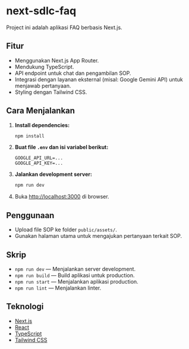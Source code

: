 # next-sdlc-faq

Project ini adalah aplikasi FAQ berbasis Next.js.

## Fitur

- Menggunakan Next.js App Router.
- Mendukung TypeScript.
- API endpoint untuk chat dan pengambilan SOP.
- Integrasi dengan layanan eksternal (misal: Google Gemini API) untuk menjawab pertanyaan.
- Styling dengan Tailwind CSS.

## Cara Menjalankan

1. **Install dependencies:**
   ```bash
   npm install
   ```

2. **Buat file `.env` dan isi variabel berikut:**
   ```
   GOOGLE_API_URL=...
   GOOGLE_API_KEY=...
   ```

3. **Jalankan development server:**
   ```bash
   npm run dev
   ```

4. Buka [http://localhost:3000](http://localhost:3000) di browser.

## Penggunaan

- Upload file SOP ke folder `public/assets/`.
- Gunakan halaman utama untuk mengajukan pertanyaan terkait SOP.

## Skrip

- `npm run dev` — Menjalankan server development.
- `npm run build` — Build aplikasi untuk production.
- `npm run start` — Menjalankan aplikasi production.
- `npm run lint` — Menjalankan linter.

## Teknologi

- [Next.js](https://nextjs.org)
- [React](https://react.dev)
- [TypeScript](https://www.typescriptlang.org)
- [Tailwind CSS](https://tailwindcss.com)